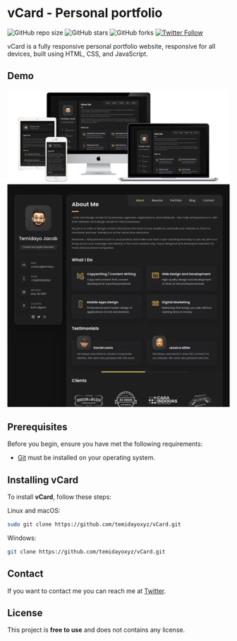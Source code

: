 # vCard - Personal portfolio

![GitHub repo size](https://img.shields.io/github/repo-size/temidayoxyz/vcard)
![GitHub stars](https://img.shields.io/github/stars/temidayoxyz/vcard?style=social)
![GitHub forks](https://img.shields.io/github/forks/temidayoxyz/vcard?style=social)
[![Twitter Follow](https://img.shields.io/twitter/follow/temidayoxyz?style=social)](https://twitter.com/intent/follow?screen_name=temidayoxyz)

vCard is a fully responsive personal portfolio website, responsive for all devices, built using HTML, CSS, and JavaScript.

## Demo

![vCard Desktop Demo](./website-demo-image/responsive.png "Responsive Demo")
![vCard Mobile Demo](./website-demo-image/desktop.png "Desktop Demo")

## Prerequisites

Before you begin, ensure you have met the following requirements:

* [Git](https://git-scm.com/downloads "Download Git") must be installed on your operating system.

## Installing vCard

To install **vCard**, follow these steps:

Linux and macOS:

```bash
sudo git clone https://github.com/temidayoxyz/vCard.git
```

Windows:

```bash
git clone https://github.com/temidayoxyz/vCard.git
```

## Contact

If you want to contact me you can reach me at [Twitter](https://www.twitter.com/temidayoxyz).

## License

This project is **free to use** and does not contains any license.
